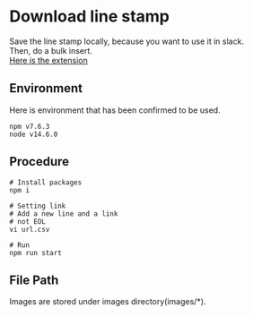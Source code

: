 # Download line stamp
Save the line stamp locally, because you want to use it in slack. \
Then, do a bulk insert. \
[Here is the extension](https://chrome.google.com/webstore/detail/neutral-face-emoji-tools/anchoacphlfbdomdlomnbbfhcmcdmjej)

## Environment
Here is environment that has been confirmed to be used.
```
npm v7.6.3
node v14.6.0
```

## Procedure
```
# Install packages
npm i

# Setting link
# Add a new line and a link
# not EOL
vi url.csv

# Run
npm run start
```

## File Path
Images are stored under images directory(images/*).
